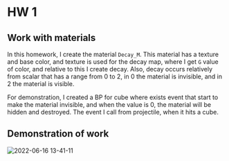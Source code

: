 # HW 1

## Work with materials

In this homework, I create the material `Decay_M`. This material has a texture and base color, and texture is used for the decay map, where I get `G` value of color, and relative to this I create decay. Also, decay occurs relatively from scalar that has a range from 0 to 2, in 0 the material is invisible, and in 2 the material is visible.

For demonstration, I created a BP for cube where exists event that start to make the material invisible, and when the value is 0, the material will be hidden and destroyed. The event I call from projectile, when it hits a cube.

## Demonstration of work
![2022-06-16 13-41-11](https://user-images.githubusercontent.com/34779566/174053612-85c1a35f-2ff2-4bf7-9635-788e28eefac7.gif)
